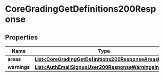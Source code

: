 

# CoreGradingGetDefinitions200Response


## Properties

| Name | Type | Description | Notes |
|------------ | ------------- | ------------- | -------------|
|**areas** | [**List&lt;CoreGradingGetDefinitions200ResponseAreasInner&gt;**](CoreGradingGetDefinitions200ResponseAreasInner.md) |  |  |
|**warnings** | [**List&lt;AuthEmailSignupUser200ResponseWarningsInner&gt;**](AuthEmailSignupUser200ResponseWarningsInner.md) |  |  [optional] |



